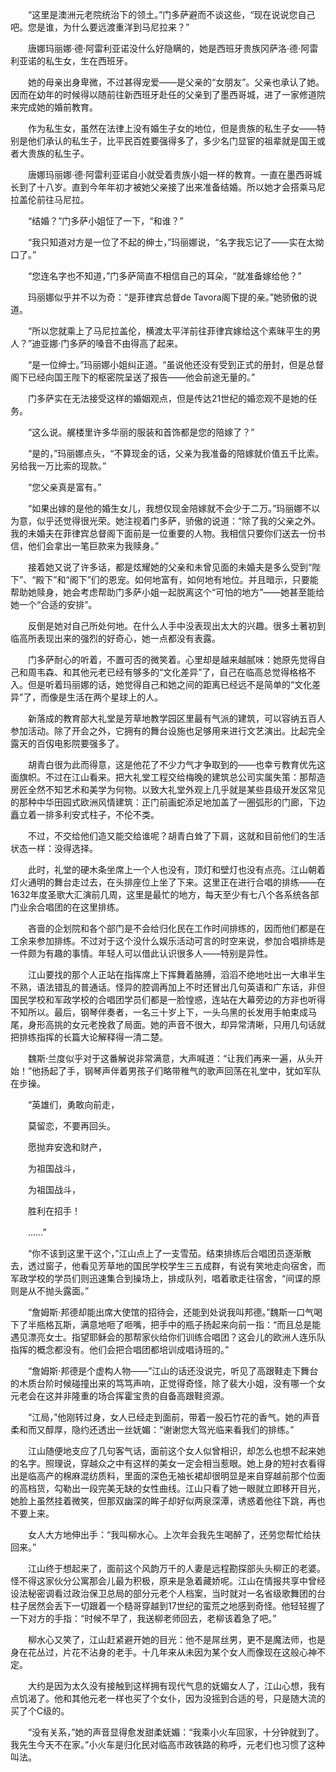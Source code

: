 　　“这里是澳洲元老院统治下的领土。”门多萨避而不谈这些，“现在说说您自己吧。您是谁，为什么要远渡重洋到马尼拉来？”

　　唐娜玛丽娜·德·阿雷利亚诺没什么好隐瞒的，她是西班牙贵族冈萨洛·德·阿雷利亚诺的私生女，生在西班牙。

　　她的母亲出身卑微，不过甚得宠爱——是父亲的“女朋友”。父亲也承认了她。因而在幼年的时候得以随前往新西班牙赴任的父亲到了墨西哥城，进了一家修道院来完成她的婚前教育。

　　作为私生女，虽然在法律上没有婚生子女的地位，但是贵族的私生子女——特别是他们承认的私生子，比平民百姓要强得多了，多少名门显宦的祖辈就是国王或者大贵族的私生子。

　　唐娜玛丽娜·德·阿雷利亚诺自小就受着贵族小姐一样的教育。一直在墨西哥城长到了十八岁。直到今年年初才被她父亲接了出来准备结婚。所以她才会搭乘马尼拉盖伦前往马尼拉。

　　“结婚？”门多萨小姐怔了一下，“和谁？”

　　“我只知道对方是一位了不起的绅士，”玛丽娜说，“名字我忘记了——实在太拗口了。”

　　“您连名字也不知道，”门多萨简直不相信自己的耳朵，“就准备嫁给他？”

　　玛丽娜似乎并不以为奇：“是菲律宾总督de Tavora阁下提的亲。”她骄傲的说道。

　　“所以您就乘上了马尼拉盖伦，横渡太平洋前往菲律宾嫁给这个素昧平生的男人？”迪亚娜·门多萨的嗓音不由得高了起来。

　　“是一位绅士。”玛丽娜小姐纠正道。“虽说他还没有受到正式的册封，但是总督阁下已经向国王陛下的枢密院呈送了报告——他会前途无量的。”

　　门多萨实在无法接受这样的婚姻观点，但是传达21世纪的婚恋观不是她的任务。

　　“这么说。艉楼里许多华丽的服装和首饰都是您的陪嫁了？”

　　“是的，”玛丽娜点头，“不算现金的话，父亲为我准备的陪嫁就价值五千比索。另给我一万比索的现款。”

　　“您父亲真是富有。”

　　“如果出嫁的是他的婚生女儿，我想仅现金陪嫁就不会少于二万。”玛丽娜不以为意，似乎还觉得很光荣。她注视着门多萨，骄傲的说道：“除了我的父亲之外。我的未婚夫在菲律宾总督阁下面前是一位重要的人物。我相信只要你们送去一份书信，他们会拿出一笔巨款来为我赎身。”

　　接着她又说了许多话，都是炫耀她的父亲和未曾见面的未婚夫是多么受到“陛下”、“殿下”和“阁下”们的恩宠。如何地富有，如何地有地位。并且暗示，只要能帮助她赎身，她会考虑帮助门多萨小姐一起脱离这个“可怕的地方”——她甚至能给她一个“合适的安排”。

　　反倒是她对自己所处何地。在什么人手中没表现出太大的兴趣。很多土著初到临高所表现出来的强烈的好奇心，她一点都没有表露。

　　门多萨耐心的听着，不置可否的微笑着。心里却是越来越腻味：她原先觉得自己和周韦森、和其他元老已经有够多的“文化差异”了，自己在临高总觉得格格不入。但是听着玛丽娜的话，她觉得自己和她之间的距离已经远不是简单的“文化差异”了，而像是生活在两个星球上的人。

　　新落成的教育部大礼堂是芳草地教学园区里最有气派的建筑，可以容纳五百人参加活动。除了开会之外，它拥有的舞台设施也足够用来进行文艺演出。比起完全露天的百仭电影院要强多了。

　　胡青白很为此而得意，这是他花了不少力气才争取到的——也幸亏教育优先这面旗帜。不过在江山看来。把大礼堂工程交给梅晚的建筑总公司实属失策：那帮造房匠全然不知艺术和美学为何物。以致大礼堂外观上几乎就是某些县级开发区常见的那种中华田园式欧洲风情建筑：正门前画蛇添足地加盖了一圈弧形的门廊，下边矗立着一排多利安式柱子，不伦不类。

　　不过，不交给他们造又能交给谁呢？胡青白耸了下肩，这就和目前他们的生活状态一样：没得选择。

　　此时，礼堂的硬木条坐席上一个人也没有，顶灯和壁灯也没有点亮。江山朝着灯火通明的舞台走过去，在头排座位上坐了下来。这里正在进行合唱的排练——在1632年度圣歌大汇演前几周，这里是最忙的地方，每天至少有七八个各系统各部门业余合唱团的在这里排练。

　　吝啬的企划院和各个部门是不会给归化民在工作时间排练的，因而他们都是在工余来参加排练。不过对于这个没什么娱乐活动可言的时空来说，参加合唱排练是一件颇为有趣的事情。年轻人可以借此认识很多人——特别是异性。

　　江山要找的那个人正站在指挥席上下挥舞着胳膊，滔滔不绝地吐出一大串半生不熟，语法错乱的普通话。怪异的腔调再加上不时还冒出几句英语和广东话，非但国民学校和军政学校的合唱团学员们都是一脸惶惑，连站在大幕旁边的方非也听得不知所以。最后，钢琴伴奏者，一名三十岁上下，一头乌黑的长发用手帕束成马尾，身形高挑的女元老挽救了局面。她的声音不很大，却异常清晰，只用几句话就把排练指挥的长篇大论解释得一清二楚。

　　魏斯·兰度似乎对于这番解说非常满意，大声喊道：“让我们再来一遍，从头开始！”他扬起了手，钢琴声伴着男孩子们略带稚气的歌声回荡在礼堂中，犹如军队在步操。

　　“英雄们，勇敢向前走，

　　莫留恋，不要再回头。

　　愿抛弃安逸和财产，

　　为祖国战斗，

　　为祖国战斗，

　　胜利在招手！

　　……”

　　“你不该到这里干这个，”江山点上了一支雪茄。结束排练后合唱团员逐渐散去，透过窗子，他看见芳草地的国民学校学生三五成群，有说有笑地走向宿舍，而军政学校的学员们则迅速集合到操场上，排成队列，唱着歌走往宿舍，“间谍的原则是从不抛头露面。”

　　“詹姆斯·邦德却能出席大使馆的招待会，还能到处说我叫邦德。”魏斯一口气喝下了半瓶格瓦斯，满意地咂了咂嘴，把手中的瓶子扬起来向前一指：“而且总是能遇见漂亮女士。指望耶稣会的那帮家伙给你们训练合唱团？这会儿的欧洲人连乐队指挥的概念都没有。他们会把合唱团都培训成唱诗班的。”

　　“詹姆斯·邦德是个虚构人物——”江山的话还没说完，听见了高跟鞋走下舞台的木质台阶时候碰撞出来的笃笃声响，正觉得奇怪，除了裴大小姐，没有哪一个女元老会在这并非隆重的场合挥霍宝贵的自备高跟鞋资源。

　　“江局，”他刚转过身，女人已经走到面前，带着一股石竹花的香气。她的声音柔和而又醇厚，隐约还透出一丝妩媚：“谢谢您大驾光临来看我们的排练。”

　　江山随便地支应了几句客气话，面前这个女人似曾相识，却怎么也想不起来她的名字。照理说，穿越众之中有这样的美女一定会相当惹眼。她上身的短衬衣看得出是临高产的棉麻混纺质料，里面的深色无袖长裙却很明显是来自穿越前那个位面的高档货，勾勒出一段完美无缺的女性曲线。江山只看了她一眼就立即移开目光，她脸上虽然挂着微笑，但那双幽深的眸子却好似两泉深潭，诱惑着他往下跳，再也不要上来。

　　女人大方地伸出手：“我叫柳水心。上次年会我先生喝醉了，还劳您帮忙给扶回来。”

　　江山终于想起来了，面前这个风韵万千的人妻是远程勘探部头头柳正的老婆。怪不得这家伙分公寓那会儿最为积极，原来是急着藏娇呢。江山在情报共享中曾经设法秘密调看过政治保卫总局的部分元老个人档案，当时就对一名省级歌舞团的台柱子居然会丢下一切跟着一个糙哥穿越到17世纪的蛮荒之地感到奇怪。他轻轻握了一下对方的手指：“时候不早了，我送柳老师回去，老柳该着急了吧。”

　　柳水心又笑了，江山赶紧避开她的目光：他不是屌丝男，更不是魔法师，也是身在花丛过，片花不沾身的老手。十几年来从未因为某个女人而像现在这般心神不定。

　　大约是因为太久没有接触到这样拥有现代气息的妩媚女人了，江山心想，我有点饥渴了。他和其他元老一样也买了个女仆，因为没摇到合适的号，只是随大流的买了个C级的。

　　“没有关系，”她的声音显得愈发甜柔妩媚：“我乘小火车回家，十分钟就到了。我先生今天不在家。”小火车是归化民对临高市政铁路的称呼，元老们也习惯了这种叫法。
